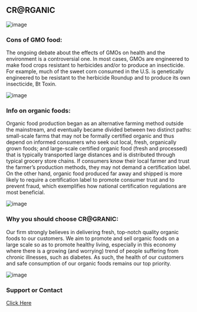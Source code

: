 ## CR@RGANIC

![image](https://raw.githubusercontent.com/DJShankyShoe/business/gh-pages/logo.png)

### Cons of GMO food:

The ongoing debate about the effects of GMOs on health and the environment is a controversial one. In most cases, GMOs are engineered to make food crops resistant to herbicides and/or to produce an insecticide. For example, much of the sweet corn consumed in the U.S. is genetically engineered to be resistant to the herbicide Roundup and to produce its own insecticide, Bt Toxin.

![image](https://raw.githubusercontent.com/DJShankyShoe/business/gh-pages/crop.jpg)

### Info on organic foods:

Organic food production began as an alternative farming method outside the mainstream, and eventually became divided between two distinct paths:  small-scale farms that may not be formally certified organic and thus depend on informed consumers who seek out local, fresh, organically grown foods; and large-scale certified organic food (fresh and processed) that is typically transported large distances and is distributed through typical grocery store chains. If consumers know their local farmer and trust the farmer’s production methods, they may not demand a certification label. On the other hand, organic food produced far away and shipped is more likely to require a certification label to promote consumer trust and to prevent fraud, which exemplifies how national certification regulations are most beneficial.

![image](https://raw.githubusercontent.com/DJShankyShoe/business/gh-pages/plant.jpg)

### Why you should choose CR@GRANIC:

Our firm strongly believes in delivering fresh, top-notch quality organic foods to our customers. We aim to promote and sell organic foods on a large scale so as to promote healthy living, especially in this economy where there is a growing (and worrying) trend of people suffering from chronic illnesses, such as diabetes. As such, the health of our customers and safe consumption of our organic foods remains our top priority. 

![image](https://raw.githubusercontent.com/DJShankyShoe/business/gh-pages/growth.jpg)

### Support or Contact

<a href="mailto:mhd_irfan_bin_syed@outlook.sg"> Click Here </a>

<body> 
    <script async src="https://www.googletagmanager.com/gtag/js?id=G-Z333MQ06HZ"></script>
    <script>       
      window.dataLayer = window.dataLayer || [];
      function gtag(){dataLayer.push(arguments);}
      gtag('js', new Date());
      gtag('config', 'G-Z333MQ06HZ');
    </script>
</body>


